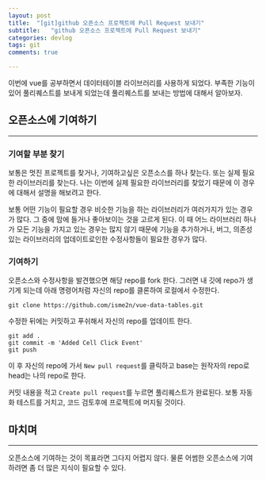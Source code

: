 ```yaml
---
layout: post
title:  "[git]github 오픈소스 프로젝트에 Pull Request 보내기"
subtitle:   "github 오픈소스 프로젝트에 Pull Request 보내기"
categories: devlog
tags: git
comments: true

---
```


이번에 vue를 공부하면서 데이터테이블 라이브러리를 사용하게 되었다. 부족한 기능이 있어 풀리퀘스트를 보내게 되었는데 풀리퀘스트를 보내는 방법에 대해서 알아보자.

## 오픈소스에 기여하기

---

### 기여할 부분 찾기

보통은 멋진 프로젝트를 찾거나, 기여하고싶은 오픈소스를 하나 찾는다. 또는 실제 필요한 라이브러리를 찾는다. 나는 이번에 실제 필요한 라이브러리를 찾았기 때문에 이 경우에 대해서 설명을 해보려고 한다.

보통 어떤 기능이 필요할 경우 비슷한 기능을 하는 라이브러리가 여러가지가 있는 경우가 많다. 그 중에 맘에 들거나 좋아보이는 것을 고르게 된다. 이 때 어느 라이브러리 하나가 모든 기능을 가지고 있는 경우는 많지 않기 때문에 기능을 추가하거나, 버그, 의존성있는 라이브러리의 업데이트로인한 수정사항들이 필요한 경우가 많다.

### 기여하기

오픈소스와 수정사항을 발견했으면 해당 repo를 fork 한다. 그러면 내 깃에 repo가 생기게 되는데 아래 명령어처럼 자신의 repo를 클론하여 로컬에서 수정한다.

```
git clone https://github.com/isme2n/vue-data-tables.git
```

수정한 뒤에는 커밋하고 푸쉬해서 자신의 repo를 업데이트 한다.

```
git add .
git commit -m 'Added Cell Click Event'
git push
```

이 후 자신의 repo에 가서 `New pull request`를 클릭하고 base는 원작자의 repo로 head는 나의 repo로 한다.

커밋 내용을 적고 `Create pull request`를 누르면 풀리퀘스트가 완료된다. 보통 자동화 테스트를 거치고, 코드 검토후에 프로젝트에 머지될 것이다.

## 마치며

---

오픈소스에 기여하는 것이 목표라면 그다지 어렵지 않다. 물론 어썸한 오픈소스에 기여하려면 좀 더 많은 지식이 필요할 수 있다.
